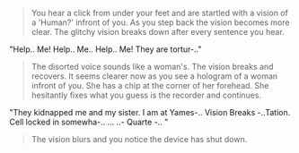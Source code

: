 > You hear a click from under your feet and are startled with a vision of a 'Human?' infront of you. As you step back the vision becomes more clear. The glitchy vision breaks down after every sentence you hear.

"Help.. Me! Help.. Me.. Help.. Me! They are tortur-.." 

> The disorted voice sounds like a woman's. The vision breaks and recovers. It seems clearer now as you see a hologram of a woman infront of you. She has a chip at the corner of her forehead. She hesitantly fixes what you guess is the recorder and continues.

"They kidnapped me and my sister. I am at Yames-.. Vision Breaks -..Tation. Cell locked in somewha-.. ... ..- Quarte -.. " 

> The vision blurs and you notice the device has shut down.
